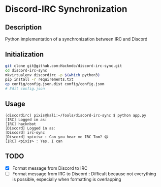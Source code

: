 # Discord-IRC Synchronization

Description
-----------

Python implementation of a synchronization between IRC and Discord

Initialization
--------------

```sh
git clone git@github.com:Hackndo/discord-irc-sync.git
cd discord-irc-sync
mkvirtualenv discordirc -p $(which python3)
pip install -r requirements.txt
cp config/config.json.dist config/config.json
# Edit config.json
```

Usage
-----

```
(discordirc) pixis@kali:~/Tools/discord-irc-sync $ python app.py 
[IRC] Logged in as:
[IRC] hacknbot
[Discord] Logged in as:
[Discord] irc-sync
[Discord] <pixis> : Can you hear me IRC Tom? 😃
[IRC] <pixis> : Yes, I can
```


TODO
----

- [X] Format message from Discord to IRC
- [ ] Format message from IRC to Discord : Difficult because not everything is possible, especially when formatting is overlapping
